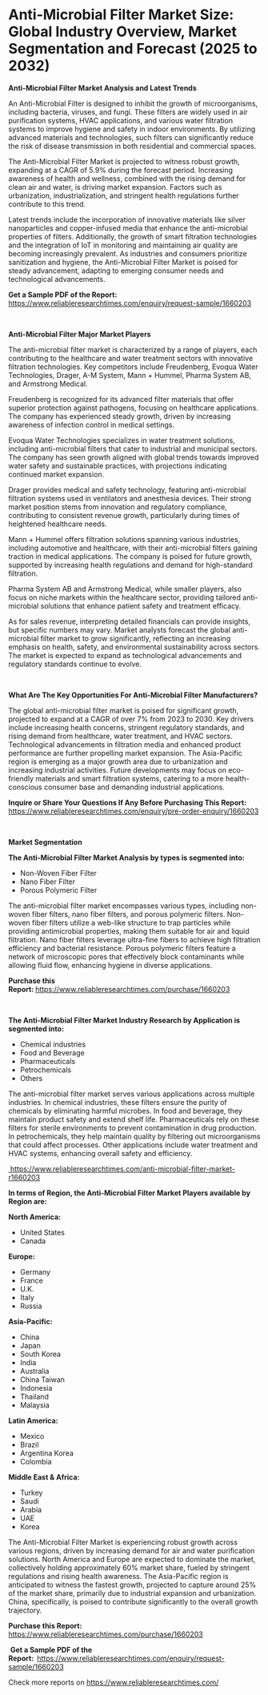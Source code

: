 <p><h1>Anti-Microbial Filter Market Size: Global Industry Overview, Market Segmentation and Forecast (2025 to 2032)</h1></p><p><strong>Anti-Microbial Filter Market Analysis and Latest Trends</strong></p>
<p><p>An Anti-Microbial Filter is designed to inhibit the growth of microorganisms, including bacteria, viruses, and fungi. These filters are widely used in air purification systems, HVAC applications, and various water filtration systems to improve hygiene and safety in indoor environments. By utilizing advanced materials and technologies, such filters can significantly reduce the risk of disease transmission in both residential and commercial spaces.</p><p>The Anti-Microbial Filter Market is projected to witness robust growth, expanding at a CAGR of 5.9% during the forecast period. Increasing awareness of health and wellness, combined with the rising demand for clean air and water, is driving market expansion. Factors such as urbanization, industrialization, and stringent health regulations further contribute to this trend. </p><p>Latest trends include the incorporation of innovative materials like silver nanoparticles and copper-infused media that enhance the anti-microbial properties of filters. Additionally, the growth of smart filtration technologies and the integration of IoT in monitoring and maintaining air quality are becoming increasingly prevalent. As industries and consumers prioritize sanitization and hygiene, the Anti-Microbial Filter Market is poised for steady advancement, adapting to emerging consumer needs and technological advancements.</p></p>
<p><strong>Get a Sample PDF of the Report:&nbsp;</strong> <a href="https://www.reliableresearchtimes.com/enquiry/request-sample/1660203?utm_campaign=2007&utm_medium=2&utm_source=Github&utm_content=ia&utm_term=29032025&utm_id=anti-microbial-filter">https://www.reliableresearchtimes.com/enquiry/request-sample/1660203</a></p>
<p>&nbsp;</p>
<p><strong>Anti-Microbial Filter Major Market Players</strong></p>
<p><p>The anti-microbial filter market is characterized by a range of players, each contributing to the healthcare and water treatment sectors with innovative filtration technologies. Key competitors include Freudenberg, Evoqua Water Technologies, Drager, A-M System, Mann + Hummel, Pharma System AB, and Armstrong Medical.</p><p>Freudenberg is recognized for its advanced filter materials that offer superior protection against pathogens, focusing on healthcare applications. The company has experienced steady growth, driven by increasing awareness of infection control in medical settings.</p><p>Evoqua Water Technologies specializes in water treatment solutions, including anti-microbial filters that cater to industrial and municipal sectors. The company has seen growth aligned with global trends towards improved water safety and sustainable practices, with projections indicating continued market expansion.</p><p>Drager provides medical and safety technology, featuring anti-microbial filtration systems used in ventilators and anesthesia devices. Their strong market position stems from innovation and regulatory compliance, contributing to consistent revenue growth, particularly during times of heightened healthcare needs.</p><p>Mann + Hummel offers filtration solutions spanning various industries, including automotive and healthcare, with their anti-microbial filters gaining traction in medical applications. The company is poised for future growth, supported by increasing health regulations and demand for high-standard filtration.</p><p>Pharma System AB and Armstrong Medical, while smaller players, also focus on niche markets within the healthcare sector, providing tailored anti-microbial solutions that enhance patient safety and treatment efficacy.</p><p>As for sales revenue, interpreting detailed financials can provide insights, but specific numbers may vary. Market analysts forecast the global anti-microbial filter market to grow significantly, reflecting an increasing emphasis on health, safety, and environmental sustainability across sectors. The market is expected to expand as technological advancements and regulatory standards continue to evolve.</p></p>
<p>&nbsp;</p>
<p><strong>What Are The Key Opportunities For Anti-Microbial Filter Manufacturers?</strong></p>
<p><p>The global anti-microbial filter market is poised for significant growth, projected to expand at a CAGR of over 7% from 2023 to 2030. Key drivers include increasing health concerns, stringent regulatory standards, and rising demand from healthcare, water treatment, and HVAC sectors. Technological advancements in filtration media and enhanced product performance are further propelling market expansion. The Asia-Pacific region is emerging as a major growth area due to urbanization and increasing industrial activities. Future developments may focus on eco-friendly materials and smart filtration systems, catering to a more health-conscious consumer base and demanding industrial applications.</p></p>
<p><strong>Inquire or Share Your Questions If Any Before Purchasing This Report:</strong> <a href="https://www.reliableresearchtimes.com/enquiry/pre-order-enquiry/1660203?utm_campaign=2007&utm_medium=2&utm_source=Github&utm_content=ia&utm_term=29032025&utm_id=anti-microbial-filter">https://www.reliableresearchtimes.com/enquiry/pre-order-enquiry/1660203</a></p>
<p>&nbsp;</p>
<p><strong>Market Segmentation</strong></p>
<p><strong>The Anti-Microbial Filter Market Analysis by types is segmented into:</strong></p>
<p><ul><li>Non-Woven Fiber Filter</li><li>Nano Fiber Filter</li><li>Porous Polymeric Filter</li></ul></p>
<p><p>The anti-microbial filter market encompasses various types, including non-woven fiber filters, nano fiber filters, and porous polymeric filters. Non-woven fiber filters utilize a web-like structure to trap particles while providing antimicrobial properties, making them suitable for air and liquid filtration. Nano fiber filters leverage ultra-fine fibers to achieve high filtration efficiency and bacterial resistance. Porous polymeric filters feature a network of microscopic pores that effectively block contaminants while allowing fluid flow, enhancing hygiene in diverse applications.</p></p>
<p><strong>Purchase this Report:&nbsp;</strong><a href="https://www.reliableresearchtimes.com/purchase/1660203?utm_campaign=2007&utm_medium=2&utm_source=Github&utm_content=ia&utm_term=29032025&utm_id=anti-microbial-filter">https://www.reliableresearchtimes.com/purchase/1660203</a></p>
<p>&nbsp;</p>
<p><strong>The Anti-Microbial Filter Market Industry Research by Application is segmented into:</strong></p>
<p><ul><li>Chemical industries</li><li>Food and Beverage</li><li>Pharmaceuticals</li><li>Petrochemicals</li><li>Others</li></ul></p>
<p><p>The anti-microbial filter market serves various applications across multiple industries. In chemical industries, these filters ensure the purity of chemicals by eliminating harmful microbes. In food and beverage, they maintain product safety and extend shelf life. Pharmaceuticals rely on these filters for sterile environments to prevent contamination in drug production. In petrochemicals, they help maintain quality by filtering out microorganisms that could affect processes. Other applications include water treatment and HVAC systems, enhancing overall safety and efficiency.</p></p>
<p><a href="https://www.reliableresearchtimes.com/anti-microbial-filter-market-r1660203?utm_campaign=2007&utm_medium=2&utm_source=Github&utm_content=ia&utm_term=29032025&utm_id=anti-microbial-filter">&nbsp;https://www.reliableresearchtimes.com/anti-microbial-filter-market-r1660203</a></p>
<p><strong>In terms of Region, the Anti-Microbial Filter Market Players available by Region are:</strong></p>
<p>
    <p> <strong> North America: </strong>
        <ul>
            <li>United States</li>
            <li>Canada</li>
        </ul>
        </p> 
    <p> <strong> Europe: </strong>
        <ul>
            <li>Germany</li>
            <li>France</li>
            <li>U.K.</li>
            <li>Italy</li>
            <li>Russia</li>
        </ul>
        </p> 
    <p> <strong> Asia-Pacific: </strong>
        <ul>
            <li>China</li>
            <li>Japan</li>
            <li>South Korea</li>
            <li>India</li>
            <li>Australia</li>
            <li>China Taiwan</li>
            <li>Indonesia</li>
            <li>Thailand</li>
            <li>Malaysia</li>
        </ul>
        </p> 
    <p> <strong> Latin America: </strong>
        <ul>
            <li>Mexico</li>
            <li>Brazil</li>
            <li>Argentina Korea</li>
            <li>Colombia</li>
        </ul>
        </p> 
    <p> <strong> Middle East & Africa: </strong>
        <ul>
            <li>Turkey</li>
            <li>Saudi</li>
            <li>Arabia</li>
            <li>UAE</li>
            <li>Korea</li>
        </ul>
    </p>
    </p>
<p><p>The Anti-Microbial Filter Market is experiencing robust growth across various regions, driven by increasing demand for air and water purification solutions. North America and Europe are expected to dominate the market, collectively holding approximately 60% market share, fueled by stringent regulations and rising health awareness. The Asia-Pacific region is anticipated to witness the fastest growth, projected to capture around 25% of the market share, primarily due to industrial expansion and urbanization. China, specifically, is poised to contribute significantly to the overall growth trajectory.</p></p>
<p><strong>Purchase this Report: </strong><a href="https://www.reliableresearchtimes.com/purchase/1660203?utm_campaign=2007&utm_medium=2&utm_source=Github&utm_content=ia&utm_term=29032025&utm_id=anti-microbial-filter">https://www.reliableresearchtimes.com/purchase/1660203</a></p>
<p>&nbsp;<strong>Get a Sample PDF of the Report:&nbsp;&nbsp;</strong><a href="https://www.reliableresearchtimes.com/enquiry/request-sample/1660203?utm_campaign=2007&utm_medium=2&utm_source=Github&utm_content=ia&utm_term=29032025&utm_id=anti-microbial-filter">https://www.reliableresearchtimes.com/enquiry/request-sample/1660203</a></p>
<p><strong></strong></p>
<p>Check more reports on <a href="https://www.reliableresearchtimes.com/?utm_campaign=2007&utm_medium=2&utm_source=Github&utm_content=ia&utm_term=29032025&utm_id=anti-microbial-filter">https://www.reliableresearchtimes.com/</a></p>